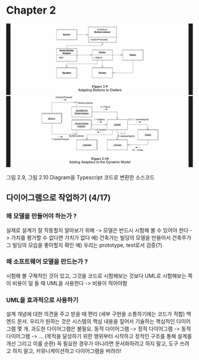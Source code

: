 # Chapter 2

![figure2_9](image/figure2_9.jpeg)
![figure2_10](image/figure2_10.jpeg)

그림 2.9, 그림 2.10 Diagram을 Typescript 코드로 변환한 소스코드 

## 다이어그램으로 작업하기 (4/17)
### 왜 모델을 만들어야 하는가 ? 
실제로 설계가 잘 작동할지 알아보기 위해 -> 모델은 반드시 시험해 볼 수 있어야 한다 -> 가치를 평가할 수 없다면 가치가 없다
예) 건축가는 빌딩의 모델을 만들어서 건축주가 그 빌딩의 모습을 좋아할지 확인
예) 우리는 prototype, test로서 검증(?)

### 왜 소프트웨어 모델을 만드는가 ?
시험해 볼 구체적인 것이 있고, 그것을 코드로 시험해보는 것보다 UML로 시험해보는 쪽이 비용이 덜 들 때 UML을 사용한다
-> 비용이 적어야함
### UML을 효과적으로 사용하기
설계 개념에 대한 의견을 주고 받을 때 편리 (세부 구현을 소통하기에는 코드가 적합)
백엔드 문서. 우리가 원하는 것은 시스템의 핵심 내용을 짚어서 기술하는 핵심적인 다이어그램 몇 개. 과도한 다이어그램은 불필요.
동적 다이어그램 -> 정적 다이어그램 -> 동적 다이어그램 -> … (목적을 달성하기 위한 행위부터 시작하고 정적인 구조를 통해 설계를 개선 그리고 이를 순환)
꼭 필요한 경우가 아니라면 문서화하려고 하지 말고, 도구 쓰려고 하지 말고, 커뮤니케이션하고 다이어그램을 버려라! 
